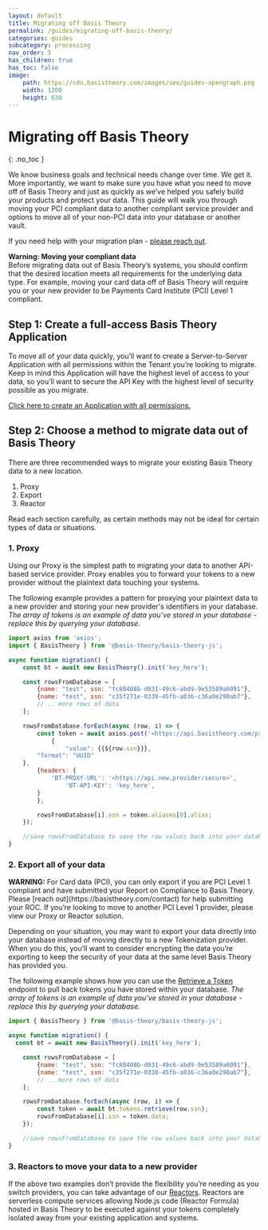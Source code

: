 ```yaml
---
layout: default
title: Migrating off Basis Theory
permalink: /guides/migrating-off-basis-theory/
categories: guides
subcategory: processing
nav_order: 5
has_children: true
has_toc: false
image:
    path: https://cdn.basistheory.com/images/seo/guides-opengraph.png
    width: 1200
    height: 630
---
```


# Migrating off Basis Theory
{: .no_toc }

We know business goals and technical needs change over time. We get it. More importantly, we want to make sure you have what you need to move off of Basis Theory and just as quickly as we’ve helped you safely build your products and protect your data. This guide will walk you through moving your PCI compliant data to another compliant service provider and options to move all of your non-PCI data into your database or another vault.

If you need help with your migration plan - [please reach out](https://basistheory.com/contact).

<span class="base-alert warning">
  <span>
    <b>Warning: Moving your compliant data</b><br/>
    Before migrating data out of Basis Theory’s systems, you should confirm that the desired location meets all requirements for the underlying data type. For example, moving your card data off of Basis Theory will require you or your new provider to be Payments Card Institute (PCI) Level 1 compliant. 
  </span>
</span>


## Step 1: Create a full-access Basis Theory Application

To move all of your data quickly, you’ll want to create a Server-to-Server Application with all permissions within the Tenant you’re looking to migrate. Keep in mind this Application will have the highest level of access to your data, so you’ll want to secure the API Key with the highest level of security possible as you migrate.

[Click here to create an Application with all permissions.](https://portal.basistheory.com/applications/create?backRoute=getting-started&name=Migration+Application&permissions=token%3Abank%3Acreate&permissions=token%3Abank%3Aread%3Ahigh&permissions=token%3Abank%3Aupdate&permissions=token%3Abank%3Ause%3Aproxy&permissions=token%3Abank%3Ause%3Areactor&permissions=token%3Abank%3Adelete&permissions=token%3Ageneral%3Acreate&permissions=token%3Ageneral%3Aread%3Ahigh&permissions=token%3Ageneral%3Ause%3Aproxy&permissions=token%3Ageneral%3Ause%3Areactor&permissions=token%3Ageneral%3Adelete&permissions=token%3Apci%3Acreate&permissions=token%3Apci%3Aupdate&permissions=token%3Apci%3Ause%3Aproxy&permissions=token%3Apci%3Ause%3Areactor&permissions=token%3Apci%3Adelete&permissions=token%3Apii%3Acreate&permissions=token%3Apii%3Aread%3Ahigh&permissions=token%3Apii%3Ause%3Aproxy&permissions=token%3Apii%3Ause%3Areactor&permissions=token%3Apii%3Adelete&permissions=token%3Apci%3Aread%3Amoderate&type=server_to_server)

## Step 2: Choose a method to migrate data out of Basis Theory

There are three recommended ways to migrate your existing Basis Theory data to a new location.

1. Proxy
2. Export
3. Reactor

Read each section carefully, as certain methods may not be ideal for certain types of data or situations.

### 1. Proxy

Using our Proxy is the simplest path to migrating your data to another API-based service provider. Proxy enables you to forward your tokens to a new provider without the plaintext data touching your systems.

The following example provides a pattern for proxying your plaintext data to a new provider and storing your new provider's identifiers in your database. _The array of tokens is an example of data you’ve stored in your database - replace this by querying your database._

```js
import axios from 'axios';
import { BasisTheory } from '@basis-theory/basis-theory-js';

async function migration() {
    const bt = await new BasisTheory().init('key_here');

    const rowsFromDatabase = [
        {name: "test", ssn: "fc88408b-d031-49c6-abd9-9e53589a6091"},
        {name: "test", ssn: "c35f271e-0338-45fb-a036-c36a0e290ab7"},
        // .. more rows of data 
    ];

    rowsFromDatabase.forEach(async (row, i) => {
        const token = await axios.post('<https://api.basistheory.com/proxy>',
            {
                "value": {{${row.ssn}}},
        "format": "UUID"
    },
        {headers: {
            'BT-PROXY-URL': '<https://api.new.provider/secure>',
                'BT-API-KEY': 'key_here',
        }
        };

        rowsFromDatabase[i].ssn = token.aliases[0].alias;
    });

    //save rowsFromDatabase to save the raw values back into your database
}
```

### 2. Export all of your data

<span class="base-alert warning">
  <span>
    <b>WARNING:</b> For Card data (PCI), you can only export if you are PCI Level 1 compliant and have submitted your Report on Compliance to Basis Theory. Please [reach out](https://basistheory.com/contact) for help submitting your ROC. If you’re looking to move to another PCI Level 1 provider, please view our Proxy or Reactor solution. 
  </span>
</span>

Depending on your situation, you may want to export your data directly into your database instead of moving directly to a new Tokenization provider. When you do this, you’ll want to consider encrypting the data you’re exporting to keep the security of your data at the same level Basis Theory has provided you.

The following example shows how you can use the [Retrieve a Token](https://docs.basistheory.com/#tokens-get-a-token) endpoint to pull back tokens you have stored within your database. _The array of tokens is an example of data you’ve stored in your database - replace this by querying your database._

```js
import { BasisTheory } from '@basis-theory/basis-theory-js';

async function migration() {
  const bt = await new BasisTheory().init('key_here');

	const rowsFromDatabase = [
		{name: "test", ssn: "fc88408b-d031-49c6-abd9-9e53589a6091"},
		{name: "test", ssn: "c35f271e-0338-45fb-a036-c36a0e290ab7"},
		// .. more rows of data 
	];

	rowsFromDatabase.forEach(async (row, i) => {
		const token = await bt.tokens.retrieve(row.ssn);
		rowsFromDatabase[i].ssn = token.data;
	});

	//save rowsFromDatabase to save the raw values back into your database
}
```

### 3. Reactors to move your data to a new provider

If the above two examples don’t provide the flexibility you’re needing as you switch providers, you can take advantage of our [Reactors](https://docs.basistheory.com/api-reference/#reactors). Reactors are serverless compute services allowing Node.js code (Reactor Formula) hosted in Basis Theory to be executed against your tokens completely isolated away from your existing application and systems.